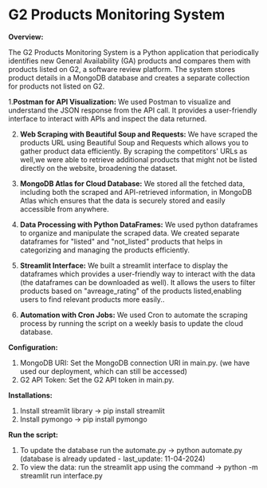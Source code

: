 # G2 Products Monitoring System


**Overview:**

The G2 Products Monitoring System is a Python application that periodically identifies new General Availability (GA) products and compares them with products listed on G2, a software review platform. The system stores product details in a MongoDB database and creates a separate collection for products not listed on G2.

 1.**Postman for API Visualization:** We used Postman to visualize and understand the JSON response from the API call. It provides a user-friendly interface to interact with APIs and inspect the data returned.

2. **Web Scraping with Beautiful Soup and Requests:** We have scraped the products URL using Beautiful Soup and Requests which allows you to gather product data efficiently. By scraping the competitors' URLs as well,we were able to retrieve additional products that might not be listed directly on the website, broadening the dataset.

3. **MongoDB Atlas for Cloud Database:** We stored all the fetched data, including both the scraped and API-retrieved information, in MongoDB Atlas which ensures that the data is securely stored and easily accessible from anywhere.

4. **Data Processing with Python DataFrames:** We used python dataframes to organize and manipulate the scraped data. We created separate dataframes for "listed" and "not_listed" products that helps in categorizing and managing the products efficiently.

5. **Streamlit Interface:** We built a streamlit interface to display the dataframes which provides a user-friendly way to interact with the data (the dataframes can be downloaded as well). It allows the users to filter products based on "avreage_rating" of the products listed,enabling users to find relevant products more easily..

6. **Automation with Cron Jobs:** We used Cron to automate the scraping process by running the script on a weekly basis to update the cloud database.

   

**Configuration:**
1. MongoDB URI: Set the MongoDB connection URI in main.py. (we have used our deployment, which can still be accessed)
2. G2 API Token: Set the G2 API token in main.py.


**Installations:**

1. Install streamlit library -> pip install streamlit
2. Install pymongo -> pip install pymongo 

**Run the script:**
1. To update the database run the automate.py -> python automate.py (database is already updated - last_update: 11-04-2024)
2. To view the data: run the streamlit app using the command -> python -m streamlit run interface.py
